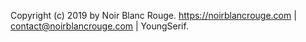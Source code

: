 Copyright (c) 2019 by Noir Blanc Rouge. https://noirblancrouge.com | <contact@noirblancrouge.com> | YoungSerif.